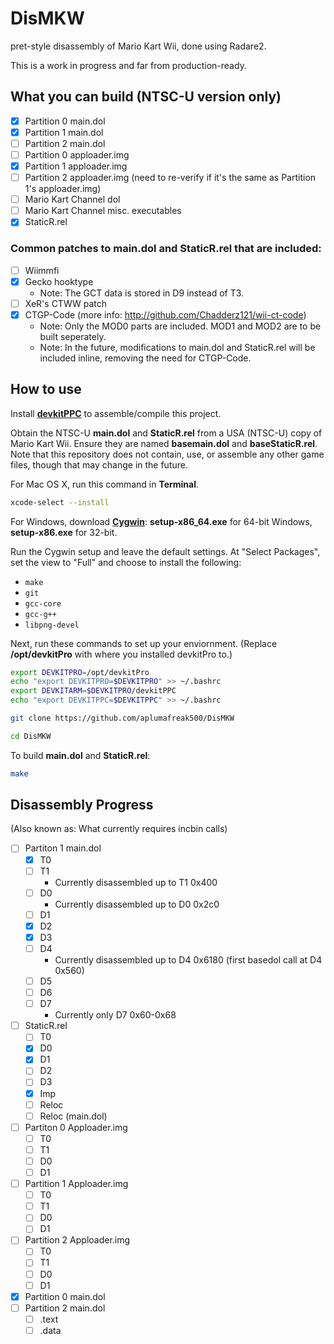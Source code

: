 # DisMKW
pret-style disassembly of Mario Kart Wii, done using Radare2.

This is a work in progress and far from production-ready.

## What you can build (NTSC-U version only)

- [x] Partition 0 main.dol
- [x] Partition 1 main.dol
- [ ] Partition 2 main.dol
- [ ] Partition 0 apploader.img
- [x] Partition 1 apploader.img
- [ ] Partition 2 apploader.img (need to re-verify if it's the same as Partition 1's apploader.img)
- [ ] Mario Kart Channel dol
- [ ] Mario Kart Channel misc. executables
- [x] StaticR.rel

### Common patches to main.dol and StaticR.rel that are included:

- [ ] Wiimmfi
- [x] Gecko hooktype
	* Note: The GCT data is stored in D9 instead of T3.
- [ ] XeR's CTWW patch
- [x] CTGP-Code (more info: http://github.com/Chadderz121/wii-ct-code)
	* Note: Only the MOD0 parts are included. MOD1 and MOD2 are to be built seperately.
	* Note: In the future, modifications to main.dol and StaticR.rel will be included inline, removing the need for CTGP-Code.

## How to use

Install [**devkitPPC**](http://devkitpro.org/wiki/Getting_Started/devkitPPC) to assemble/compile this project.

Obtain the NTSC-U **main.dol** and **StaticR.rel** from a USA (NTSC-U) copy of Mario Kart Wii. Ensure they are named **basemain.dol** and **baseStaticR.rel**. Note that this repository does not contain, use, or assemble any other game files, though that may change in the future.

For Mac OS X, run this command in **Terminal**.

```sh
xcode-select --install
```

For Windows, download [**Cygwin**](http://cygwin.com/install.html): **setup-x86_64.exe** for 64-bit Windows, **setup-x86.exe** for 32-bit.

Run the Cygwin setup and leave the default settings. At "Select Packages", set the view to "Full" and choose to install the following:

- `make`
- `git`
- `gcc-core`
- `gcc-g++`
- `libpng-devel`

Next, run these commands to set up your enviornment. (Replace **/opt/devkitPro** with where you installed devkitPro to.)

```sh
export DEVKITPRO=/opt/devkitPro
echo "export DEVKITPRO=$DEVKITPRO" >> ~/.bashrc
export DEVKITARM=$DEVKITPRO/devkitPPC
echo "export DEVKITPPC=$DEVKITPPC" >> ~/.bashrc

git clone https://github.com/aplumafreak500/DisMKW

cd DisMKW
```

To build **main.dol** and **StaticR.rel**:
```sh
make
```

## Disassembly Progress

(Also known as: What currently requires incbin calls)

- [ ] Partiton 1 main.dol
	- [x] T0
	- [ ] T1
		* Currently disassembled up to T1 0x400
	- [ ] D0
		* Currently disassembled up to D0 0x2c0
	- [ ] D1
	- [x] D2
	- [x] D3
	- [ ] D4
		* Currently disassembled up to D4 0x6180 (first basedol call at D4 0x560)
	- [ ] D5
	- [ ] D6
	- [ ] D7
		* Currently only D7 0x60-0x68
- [ ] StaticR.rel
	- [ ] T0
	- [x] D0
	- [x] D1
	- [ ] D2
	- [ ] D3
	- [x] Imp
	- [ ] Reloc
	- [ ] Reloc (main.dol)
- [ ] Partiton 0 Apploader.img
	 - [ ] T0
	 - [ ] T1
	 - [ ] D0
	 - [ ] D1
- [ ] Partition 1 Apploader.img
	 - [ ] T0
	 - [ ] T1
	 - [ ] D0
	 - [ ] D1
- [ ] Partition 2 Apploader.img
	 - [ ] T0
	 - [ ] T1
	 - [ ] D0
	 - [ ] D1
- [x] Partition 0 main.dol
- [ ] Partition 2 main.dol
	 - [ ] .text
	 - [ ] .data

